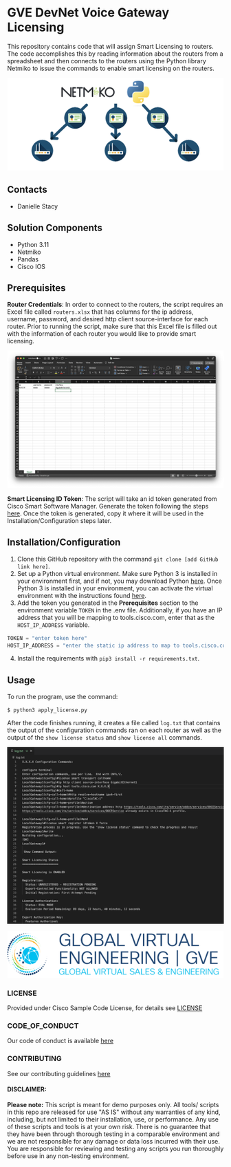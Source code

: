 # GVE DevNet Voice Gateway Licensing
This repository contains code that will assign Smart Licensing to routers. The code accomplishes this by reading information about the routers from a spreadsheet and then connects to the routers using the Python library Netmiko to issue the commands to enable smart licensing on the routers.

![/IMAGES/workflow.png](/IMAGES/workflow.png)

## Contacts
* Danielle Stacy

## Solution Components
* Python 3.11
* Netmiko
* Pandas
* Cisco IOS

## Prerequisites
**Router Credentials**: In order to connect to the routers, the script requires an Excel file called `routers.xlsx` that has columns for the ip address, username, password, and desired http client source-interface for each router. Prior to running the script, make sure that this Excel file is filled out with the information of each router you would like to provide smart licensing.

![/IMAGES/routers_spreadsheet.png](/IMAGES/routers_spreadsheet.png)

**Smart Licensing ID Token**: The script will take an id token generated from Cisco Smart Software Manager. Generate the token following the steps [here](https://content.cisco.com/chapter.sjs?uri=/searchable/chapter/content/en/us/td/docs/ios-xml/ios/smart-licensing/qsg/b_Smart_Licensing_QuickStart/b_Smart_Licensing_QuickStart_chapter_01.html.xml#id_73526). Once the token is generated, copy it where it will be used in the Installation/Configuration steps later.

## Installation/Configuration
1. Clone this GitHub repository with the command `git clone [add GitHub link here]`.
2. Set up a Python virtual environment. Make sure Python 3 is installed in your environment first, and if not, you may download Python [here](https://www.python.org/downloads/). Once Python 3 is installed in your environment, you can activate the virtual environment with the instructions found [here](https://docs.python.org/3/tutorial/venv.html).
3. Add the token you generated in the **Prerequisites** section to the environment variable `TOKEN` in the .env file. Additionally, if you have an IP address that you will be mapping to tools.cisco.com, enter that as the `HOST_IP_ADDRESS` variable.
```python
TOKEN = "enter token here"
HOST_IP_ADDRESS = "enter the static ip address to map to tools.cisco.com here"
```
4. Install the requirements with `pip3 install -r requirements.txt`.

## Usage
To run the program, use the command:
```
$ python3 apply_license.py
```

After the code finishes running, it creates a file called `log.txt` that contains the output of the configuration commands ran on each router as well as the output of the `show license status` and `show license all` commands.

![/IMAGES/smart_license_output.png](/IMAGES/smart_license_output.png)

![/IMAGES/0image.png](/IMAGES/0image.png)

### LICENSE

Provided under Cisco Sample Code License, for details see [LICENSE](LICENSE.md)

### CODE_OF_CONDUCT

Our code of conduct is available [here](CODE_OF_CONDUCT.md)

### CONTRIBUTING

See our contributing guidelines [here](CONTRIBUTING.md)

#### DISCLAIMER:
<b>Please note:</b> This script is meant for demo purposes only. All tools/ scripts in this repo are released for use "AS IS" without any warranties of any kind, including, but not limited to their installation, use, or performance. Any use of these scripts and tools is at your own risk. There is no guarantee that they have been through thorough testing in a comparable environment and we are not responsible for any damage or data loss incurred with their use.
You are responsible for reviewing and testing any scripts you run thoroughly before use in any non-testing environment.